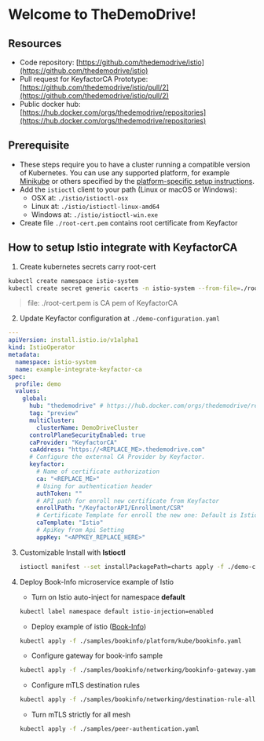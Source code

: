 # Welcome to TheDemoDrive!

## Resources

- Code repository: [https://github.com/thedemodrive/istio](https://github.com/thedemodrive/istio)
- Pull request for KeyfactorCA Prototype: [https://github.com/thedemodrive/istio/pull/2](https://github.com/thedemodrive/istio/pull/2)
- Public docker hub: [https://hub.docker.com/orgs/thedemodrive/repositories](https://hub.docker.com/orgs/thedemodrive/repositories)

## Prerequisite

- These steps require you to have a cluster running a compatible version of Kubernetes. You can use any supported platform, for example [Minikube](https://kubernetes.io/docs/tasks/tools/install-minikube/) or others specified by the [platform-specific setup instructions](https://istio.io/docs/setup/platform-setup/).
- Add the  `istioctl`  client to your path (Linux or macOS or Windows):
  	- OSX at: `./istio/istioctl-osx`
  	- Linux at: `./istio/istioctl-linux-amd64`
  	- Windows at: `./istio/istioctl-win.exe`
- Create file `./root-cert.pem` contains root certificate from Keyfactor

## How to setup Istio integrate with KeyfactorCA

1. Create kubernetes secrets carry root-cert

```bash
kubectl create namespace istio-system
kubectl create secret generic cacerts -n istio-system --from-file=./root-cert.pem
```

> file: ./root-cert.pem is CA pem of KeyfactorCA

2. Update Keyfactor configuration at `./demo-configuration.yaml`

```yaml
---
apiVersion: install.istio.io/v1alpha1
kind: IstioOperator
metadata:
  namespace: istio-system
  name: example-integrate-keyfactor-ca
spec:
  profile: demo
  values:
    global:
      hub: "thedemodrive" # https://hub.docker.com/orgs/thedemodrive/repositories
      tag: "preview"
      multiCluster:
        clusterName: DemoDriveCluster
      controlPlaneSecurityEnabled: true
      caProvider: "KeyfactorCA"
      caAddress: "https://<REPLACE_ME>.thedemodrive.com"
      # Configure the external CA Provider by Keyfactor.
      keyfactor: 
        # Name of certificate authorization
        ca: "<REPLACE_ME>"
        # Using for authentication header
        authToken: ""
        # API path for enroll new certificate from Keyfactor
        enrollPath: "/KeyfactorAPI/Enrollment/CSR"
        # Certificate Template for enroll the new one: Default is Istio
        caTemplate: "Istio"
        # ApiKey from Api Setting
        appKey: "<APPKEY_REPLACE_HERE>"

```
 
3. Customizable Install with **Istioctl**

    ```bash
    istioctl manifest --set installPackagePath=charts apply -f ./demo-configuration.yaml
    ```

4. Deploy Book-Info microservice example of Istio

   - Turn on Istio auto-inject for namespace **default**

   ``` bash
   kubectl label namespace default istio-injection=enabled
   ```

   - Deploy example of istio ([Book-Info](https://istio.io/docs/examples/bookinfo/))

   ``` bash
   kubectl apply -f ./samples/bookinfo/platform/kube/bookinfo.yaml
   ```

   - Configure gateway for book-info sample

   ``` bash
   kubectl apply -f ./samples/bookinfo/networking/bookinfo-gateway.yaml
   ```

   - Configure mTLS destination rules

   ``` bash
   kubectl apply -f ./samples/bookinfo/networking/destination-rule-all-mtls.yaml
   ```

   - Turn mTLS strictly for all mesh

   ``` bash
   kubectl apply -f ./samples/peer-authentication.yaml
   ```
